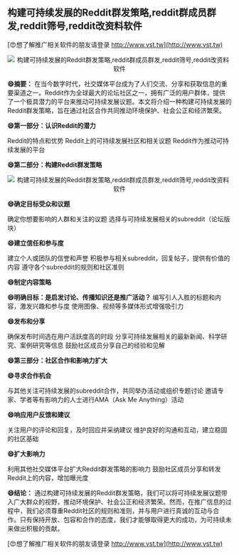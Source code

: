 ## **构建可持续发展的Reddit群发策略,reddit群成员群发,reddit筛号,reddit改资料软件**

[😍想了解推广相关软件的朋友请登录 http://www.vst.tw](http://www.vst.tw)

 <center><img src="https://vst.tw/MP4/tuiguang/png/7.png" alt="构建可持续发展的Reddit群发策略,reddit群成员群发,reddit筛号,reddit改资料软件"></center>

**😄摘要：**
在当今数字时代，社交媒体平台成为了人们交流、分享和获取信息的重要渠道之一。Reddit作为全球最大的论坛社区之一，拥有广泛的用户群体，提供了一个极具潜力的平台来推动可持续发展议题。本文将介绍一种构建可持续发展的Reddit群发策略，旨在通过社区合作共同推动环境保护、社会公正和经济繁荣。

**😄第一部分：认识Reddit的潜力**

Reddit的特点和优势
Reddit上的可持续发展社区和相关议题
Reddit作为推动可持续发展的平台

**😄第二部分：构建Reddit群发策略**

 <center><img src="https://vst.tw/MP4/tuiguang/png/4.png" alt="构建可持续发展的Reddit群发策略,reddit群成员群发,reddit筛号,reddit改资料软件"></center>

**😄确定目标受众和议题**

确定你想要影响的人群和关注的议题
选择与可持续发展相关的subreddit（论坛版块）

**😄建立信任和参与度**

建立个人或团队的信誉和声誉
积极参与相关subreddit，回复帖子，提供有价值的内容
遵守各个subreddit的规则和社区准则

**😄制定内容策略**

**😄明确目标：是启发讨论、传播知识还是推广活动？**
编写引人入胜的标题和内容，激发兴趣和参与度
使用图像、视频等多媒体形式增强吸引力

**😄发布和分享**

确保发布时间选在用户活跃度高的时段
分享可持续发展相关的最新新闻、科学研究、案例研究等信息
鼓励社区成员分享自己的经验和见解

**😄第三部分：社区合作和影响力扩大**

**😄寻求合作机会**

与其他关注可持续发展的subreddit合作，共同举办活动或组织专题讨论
邀请专家、学者等有影响力的人士进行AMA（Ask Me Anything）活动

**😄响应用户反馈和建议**

关注用户的评论和回复，及时回应并采纳建议
维护良好的沟通和互动，建立稳固的社区基础

**😄扩大影响力**

利用其他社交媒体平台扩大Reddit群发策略的影响力
鼓励社区成员分享和转发Reddit上的内容，增加曝光度

**😄结论：**
通过构建可持续发展的Reddit群发策略，我们可以将可持续发展议题带入广大群众的视野，推动环境保护、社会公正和经济繁荣。然而，在推广信息的过程中，我们必须尊重Reddit社区的规则和准则，并与用户进行真诚的互动与合作。只有保持开放、包容和合作的态度，我们才能够取得更大的成功，为可持续未来做出积极的贡献。

[😍想了解推广相关软件的朋友请登录 http://www.vst.tw](http://www.vst.tw)



